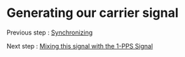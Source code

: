# Generating our carrier signal

Previous step : [Synchronizing ](2_Sync_PRN_1PPS.md)

Next step : [Mixing this signal with the 1-PPS Signal](4_Mixing_Signals.md) 
